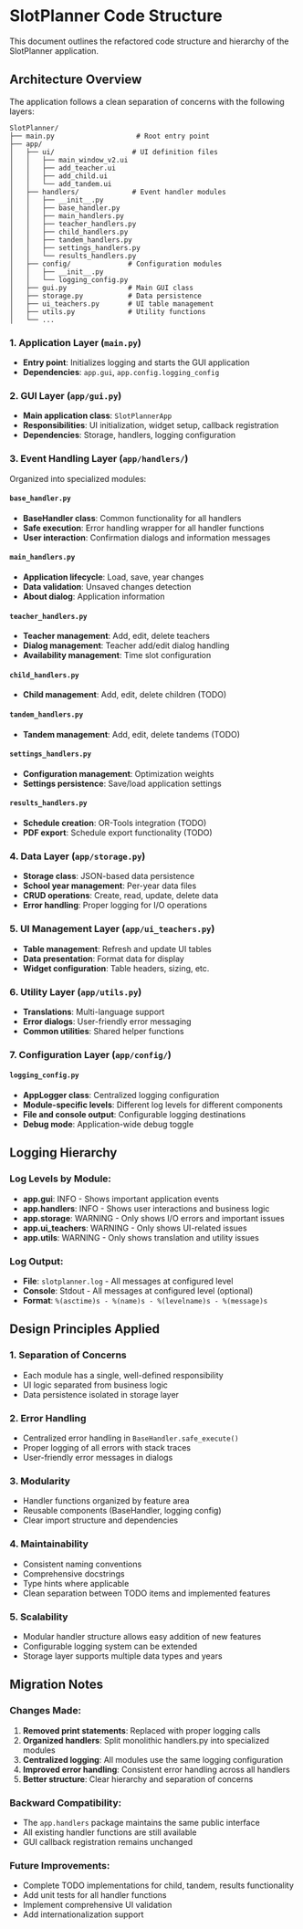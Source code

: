 # SlotPlanner Code Structure

This document outlines the refactored code structure and hierarchy of the SlotPlanner application.

## Architecture Overview

The application follows a clean separation of concerns with the following layers:

```
SlotPlanner/
├── main.py                    # Root entry point
├── app/
│   ├── ui/                   # UI definition files
│   │   ├── main_window_v2.ui
│   │   ├── add_teacher.ui
│   │   ├── add_child.ui
│   │   └── add_tandem.ui
│   ├── handlers/             # Event handler modules
│   │   ├── __init__.py
│   │   ├── base_handler.py
│   │   ├── main_handlers.py
│   │   ├── teacher_handlers.py
│   │   ├── child_handlers.py
│   │   ├── tandem_handlers.py
│   │   ├── settings_handlers.py
│   │   └── results_handlers.py
│   ├── config/              # Configuration modules
│   │   ├── __init__.py
│   │   └── logging_config.py
│   ├── gui.py               # Main GUI class
│   ├── storage.py           # Data persistence
│   ├── ui_teachers.py       # UI table management
│   ├── utils.py             # Utility functions
│   └── ...
```

### 1. Application Layer (`main.py`)
- **Entry point**: Initializes logging and starts the GUI application
- **Dependencies**: `app.gui`, `app.config.logging_config`

### 2. GUI Layer (`app/gui.py`)
- **Main application class**: `SlotPlannerApp`
- **Responsibilities**: UI initialization, widget setup, callback registration
- **Dependencies**: Storage, handlers, logging configuration

### 3. Event Handling Layer (`app/handlers/`)
Organized into specialized modules:

#### `base_handler.py`
- **BaseHandler class**: Common functionality for all handlers
- **Safe execution**: Error handling wrapper for all handler functions
- **User interaction**: Confirmation dialogs and information messages

#### `main_handlers.py`
- **Application lifecycle**: Load, save, year changes
- **Data validation**: Unsaved changes detection
- **About dialog**: Application information

#### `teacher_handlers.py`
- **Teacher management**: Add, edit, delete teachers
- **Dialog management**: Teacher add/edit dialog handling
- **Availability management**: Time slot configuration

#### `child_handlers.py`
- **Child management**: Add, edit, delete children (TODO)

#### `tandem_handlers.py`
- **Tandem management**: Add, edit, delete tandems (TODO)

#### `settings_handlers.py`
- **Configuration management**: Optimization weights
- **Settings persistence**: Save/load application settings

#### `results_handlers.py`
- **Schedule creation**: OR-Tools integration (TODO)
- **PDF export**: Schedule export functionality (TODO)

### 4. Data Layer (`app/storage.py`)
- **Storage class**: JSON-based data persistence
- **School year management**: Per-year data files
- **CRUD operations**: Create, read, update, delete data
- **Error handling**: Proper logging for I/O operations

### 5. UI Management Layer (`app/ui_teachers.py`)
- **Table management**: Refresh and update UI tables
- **Data presentation**: Format data for display
- **Widget configuration**: Table headers, sizing, etc.

### 6. Utility Layer (`app/utils.py`)
- **Translations**: Multi-language support
- **Error dialogs**: User-friendly error messaging
- **Common utilities**: Shared helper functions

### 7. Configuration Layer (`app/config/`)

#### `logging_config.py`
- **AppLogger class**: Centralized logging configuration
- **Module-specific levels**: Different log levels for different components
- **File and console output**: Configurable logging destinations
- **Debug mode**: Application-wide debug toggle

## Logging Hierarchy

### Log Levels by Module:
- **app.gui**: INFO - Shows important application events
- **app.handlers**: INFO - Shows user interactions and business logic
- **app.storage**: WARNING - Only shows I/O errors and important issues
- **app.ui_teachers**: WARNING - Only shows UI-related issues
- **app.utils**: WARNING - Only shows translation and utility issues

### Log Output:
- **File**: `slotplanner.log` - All messages at configured level
- **Console**: Stdout - All messages at configured level (optional)
- **Format**: `%(asctime)s - %(name)s - %(levelname)s - %(message)s`

## Design Principles Applied

### 1. Separation of Concerns
- Each module has a single, well-defined responsibility
- UI logic separated from business logic
- Data persistence isolated in storage layer

### 2. Error Handling
- Centralized error handling in `BaseHandler.safe_execute()`
- Proper logging of all errors with stack traces
- User-friendly error messages in dialogs

### 3. Modularity
- Handler functions organized by feature area
- Reusable components (BaseHandler, logging config)
- Clear import structure and dependencies

### 4. Maintainability
- Consistent naming conventions
- Comprehensive docstrings
- Type hints where applicable
- Clean separation between TODO items and implemented features

### 5. Scalability
- Modular handler structure allows easy addition of new features
- Configurable logging system can be extended
- Storage layer supports multiple data types and years

## Migration Notes

### Changes Made:
1. **Removed print statements**: Replaced with proper logging calls
2. **Organized handlers**: Split monolithic handlers.py into specialized modules
3. **Centralized logging**: All modules use the same logging configuration
4. **Improved error handling**: Consistent error handling across all handlers
5. **Better structure**: Clear hierarchy and separation of concerns

### Backward Compatibility:
- The `app.handlers` package maintains the same public interface
- All existing handler functions are still available
- GUI callback registration remains unchanged

### Future Improvements:
- Complete TODO implementations for child, tandem, results functionality
- Add unit tests for all handler functions
- Implement comprehensive UI validation
- Add internationalization support